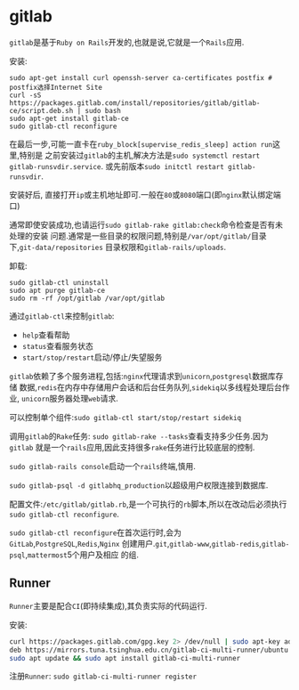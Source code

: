 # gitlab

`gitlab`是基于`Ruby on Rails`开发的,也就是说,它就是一个`Rails`应用.

安装:
```shell
sudo apt-get install curl openssh-server ca-certificates postfix # postfix选择Internet Site
curl -sS https://packages.gitlab.com/install/repositories/gitlab/gitlab-ce/script.deb.sh | sudo bash
sudo apt-get install gitlab-ce
sudo gitlab-ctl reconfigure
```

在最后一步,可能一直卡在`ruby_block[supervise_redis_sleep] action run`这里,特别是
之前安装过`gitlab`的主机,解决方法是`sudo systemctl restart gitlab-runsvdir.service`.
或先前版本`sudo initctl restart gitlab-runsvdir`.

安装好后, 直接打开`ip`或主机地址即可.一般在`80`或`8080`端口(即`nginx`默认绑定端口)

通常即使安装成功,也请运行`sudo gitlab-rake gitlab:check`命令检查是否有未处理的安装
问题.通常是一些目录的权限问题,特别是`/var/opt/gitlab/`目录下,`git-data/repositories`
目录权限和`gitlab-rails/uploads`.

卸载:
```shell
sudo gitlab-ctl uninstall
sudo apt purge gitlab-ce
sudo rm -rf /opt/gitlab /var/opt/gitlab
```

通过`gitlab-ctl`来控制`gitlab`:
* `help`查看帮助
* `status`查看服务状态
* `start/stop/restart`启动/停止/失望服务

`gitlab`依赖了多个服务进程,包括:`nginx`代理请求到`unicorn`,`postgresql`数据库存储
数据,`redis`在内存中存储用户会话和后台任务队列,`sidekiq`以多线程处理后台作业,
`unicorn`服务器处理`web`请求.

可以控制单个组件:`sudo gitlab-ctl start/stop/restart sidekiq`

调用`gitlab`的`Rake`任务: `sudo gitlab-rake --tasks`查看支持多少任务.因为`gitlab`
就是一个`rails`应用,因此支持很多`rake`任务进行比较底层的控制.

`sudo gitlab-rails console`启动一个`rails`终端,慎用.

`sudo gitlab-psql -d gitlabhq_production`以超级用户权限连接到数据库.

配置文件:`/etc/gitlab/gitlab.rb`,是一个可执行的`rb`脚本,所以在改动后必须执行`sudo
 gitlab-ctl reconfigure`.

`sudo gitlab-ctl reconfigure`在首次运行时,会为`GitLab`,`PostgreSQL`,`Redis`,`Nginx`
创建用户.`git`,`gitlab-www`,`gitlab-redis`,`gitlab-psql`,`mattermost`5个用户及相应
的组.

## Runner

`Runner`主要是配合`CI`(即持续集成),其负责实际的代码运行.

安装:
```sh
curl https://packages.gitlab.com/gpg.key 2> /dev/null | sudo apt-key add - &>/dev/null
deb https://mirrors.tuna.tsinghua.edu.cn/gitlab-ci-multi-runner/ubuntu xenial main
sudo apt update && sudo apt install gitlab-ci-multi-runner
```

注册`Runner`: `sudo gitlab-ci-multi-runner register`
